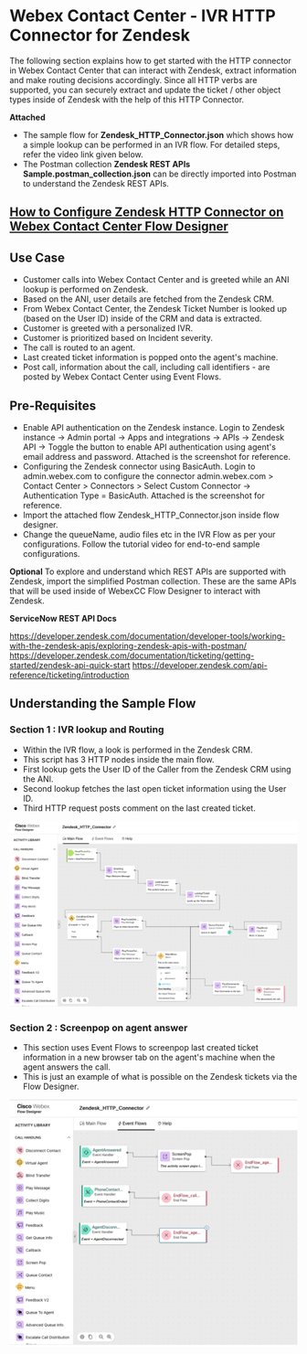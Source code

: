 # Webex Contact Center - IVR HTTP Connector for Zendesk

The following section explains how to get started with the HTTP connector in Webex Contact Center that can interact with Zendesk, extract information and make routing decisions accordingly. Since all HTTP verbs are supported, you can securely extract and update the ticket / other object types inside of Zendesk with the help of this HTTP Connector.

**Attached**

- The sample flow for **Zendesk_HTTP_Connector.json** which shows how a simple lookup can be performed in an IVR flow. For detailed steps, refer the video link given below.
- The Postman collection **Zendesk REST APIs Sample.postman_collection.json** can be directly imported into Postman to understand the Zendesk REST APIs.

## [How to Configure Zendesk HTTP Connector on Webex Contact Center Flow Designer](https://app.vidcast.io/share/4ee0bec7-a629-45a8-8bff-8df01b683163)

## Use Case

- Customer calls into Webex Contact Center and is greeted while an ANI lookup is performed on Zendesk.
- Based on the ANI, user details are fetched from the Zendesk CRM.
- From Webex Contact Center, the Zendesk Ticket Number is looked up (based on the User ID) inside of the CRM and data is extracted.
- Customer is greeted with a personalized IVR.
- Customer is prioritized based on Incident severity.
- The call is routed to an agent.
- Last created ticket information is popped onto the agent's machine.
- Post call, information about the call, including call identifiers - are posted by Webex Contact Center using Event Flows.

## Pre-Requisites

- Enable API authentication on the Zendesk instance.
  Login to Zendesk instance -> Admin portal -> Apps and integrations -> APIs -> Zendesk API -> Toggle the button to enable API authentication using agent's email address and password. Attached is the screenshot for reference.
- Configuring the Zendesk connector using BasicAuth.
  Login to admin.webex.com to configure the connector
  admin.webex.com > Contact Center > Connectors > Select Custom Connector -> Authentication Type = BasicAuth.
  Attached is the screenshot for reference.
- Import the attached flow Zendesk_HTTP_Connector.json inside flow designer.
- Change the queueName, audio files etc in the IVR Flow as per your configurations.
  Follow the tutorial video for end-to-end sample configurations.

**Optional**
To explore and understand which REST APIs are supported with Zendesk, import the simplified Postman collection. These are the same APIs that will be used inside of WebexCC Flow Designer to interact with Zendesk.

**ServiceNow REST API Docs**

https://developer.zendesk.com/documentation/developer-tools/working-with-the-zendesk-apis/exploring-zendesk-apis-with-postman/
https://developer.zendesk.com/documentation/ticketing/getting-started/zendesk-api-quick-start
https://developer.zendesk.com/api-reference/ticketing/introduction

## Understanding the Sample Flow

### Section 1 : IVR lookup and Routing

- Within the IVR flow, a look is performed in the Zendesk CRM.
- This script has 3 HTTP nodes inside the main flow.
- First lookup gets the User ID of the Caller from the Zendesk CRM using the ANI.
- Second lookup fetches the last open ticket information using the User ID.
- Third HTTP request posts comment on the last created ticket.

![Flow Diagram 1](./images/MainFlow.png)

### Section 2 : Screenpop on agent answer

- This section uses Event Flows to screenpop last created ticket information in a new browser tab on the agent's machine when the agent answers the call.
- This is just an example of what is possible on the Zendesk tickets via the Flow Designer.

![Flow Diagram 2](./images/EventFlow.png)
